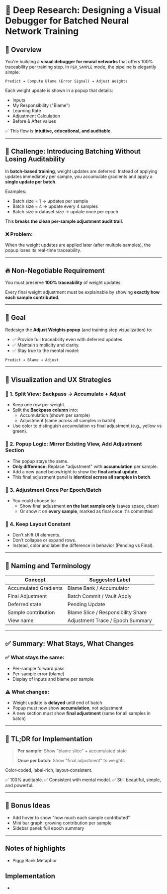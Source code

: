 # 🔬 Deep Research: Designing a Visual Debugger for Batched Neural Network Training

## 🧭 Overview
You're building a **visual debugger for neural networks** that offers 100% traceability per training step. In `PER_SAMPLE` mode, the pipeline is elegantly simple:

```
Predict ➔ Compute Blame (Error Signal) ➔ Adjust Weights
```

Each weight update is shown in a popup that details:
- Inputs
- My Responsibility ("Blame")
- Learning Rate
- Adjustment Calculation
- Before & After values

✅ This flow is **intuitive, educational, and auditable.**

---

## 🚧 Challenge: Introducing Batching Without Losing Auditability
In **batch-based training**, weight updates are deferred. Instead of applying updates immediately per sample, you accumulate gradients and apply a **single update per batch**.

Examples:
- Batch size = 1 → updates per sample
- Batch size = 4 → update every 4 samples
- Batch size = dataset size → update once per epoch

This **breaks the clean per-sample adjustment audit trail**.

### ❌ Problem:
When the weight updates are applied later (after multiple samples), the popup loses its real-time traceability.

---

## 🔥 Non-Negotiable Requirement
You must preserve **100% traceability** of weight updates.

Every final weight adjustment must be explainable by showing **exactly how each sample contributed**.

---

## 🎯 Goal
Redesign the **Adjust Weights popup** (and training step visualization) to:

- ✅ Provide full traceability even with deferred updates.
- ✅ Maintain simplicity and clarity.
- ✅ Stay true to the mental model:

```
Predict ➔ Blame ➔ Adjust
```

---

## 🧠 Visualization and UX Strategies

### 🔹 1. Split View: Backpass → Accumulate + Adjust
- Keep one row per weight.
- Split the **Backpass column** into:
  - Accumulation (shown per sample)
  - Adjustment (same across all samples in batch)
- Use color to distinguish accumulation vs final adjustment (e.g., yellow vs green).

### 🔹 2. Popup Logic: Mirror Existing View, Add Adjustment Section
- The popup stays the same.
- **Only difference:** Replace "adjustment" with **accumulation** per sample.
- Add a new panel below/right to show the **final actual update**.
- This final adjustment panel is **identical across all samples in batch**.

### 🔹 3. Adjustment Once Per Epoch/Batch
- You could choose to:
  - Show final adjustment **on the last sample only** (saves space, clean)
  - Or show it on **every sample**, marked as final once it's committed

### 🔹 4. Keep Layout Constant
- Don’t shift UI elements.
- Don’t collapse or expand rows.
- Instead, color and label the difference in behavior (Pending vs Final).

---

## 🧾 Naming and Terminology
| Concept               | Suggested Label             |
|----------------------|-----------------------------|
| Accumulated Gradients| Blame Bank / Accumulator    |
| Final Adjustment     | Batch Commit / Vault Apply  |
| Deferred state       | Pending Update              |
| Sample contribution  | Blame Slice / Responsibility Share |
| View name            | Adjustment Trace / Epoch Summary |

---

## ✅ Summary: What Stays, What Changes
### ✅ What stays the same:
- Per-sample forward pass
- Per-sample error (blame)
- Display of inputs and blame per sample

### ⚠️ What changes:
- Weight update is **delayed** until end of batch
- Popup must now show **accumulation**, not adjustment
- A new section must show **final adjustment** (same for all samples in batch)

---

## 🚀 TL;DR for Implementation
> **Per sample:** Show "blame slice" + accumulated state
>
> **Once per batch:** Show "final adjustment" to weights

Color-coded, label-rich, layout-consistent.

✅ 100% auditable.
✅ Consistent with mental model.
✅ Still beautiful, simple, and powerful.

---

## 🧪 Bonus Ideas
- Add hover to show "how much each sample contributed"
- Mini bar graph: growing contribution per sample
- Sidebar panel: full epoch summary

---

## Notes of highlights

- Piggy Bank Metaphor
## Implementation
- 